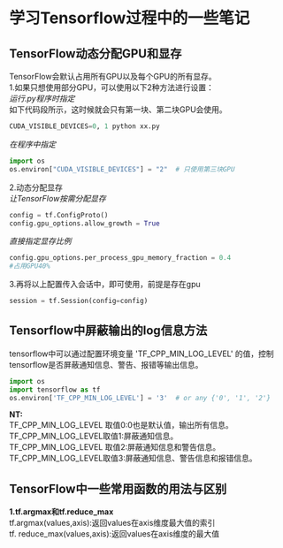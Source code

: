 # 学习Tensorflow过程中的一些笔记
## TensorFlow动态分配GPU和显存  
TensorFlow会默认占用所有GPU以及每个GPU的所有显存。  
1.如果只想使用部分GPU，可以使用以下2种方法进行设置：  
*运行.py程序时指定*  
如下代码段所示，这时候就会只有第一块、第二块GPU会使用。  
```Python
CUDA_VISIBLE_DEVICES=0, 1 python xx.py  
```
*在程序中指定*
```Python
import os
os.environ["CUDA_VISIBLE_DEVICES"] = "2"  # 只使用第三块GPU  
```
2.动态分配显存  
*让TensorFlow按需分配显存*  
```Python
config = tf.ConfigProto()
config.gpu_options.allow_growth = True 
```
*直接指定显存比例*
```Python
config.gpu_options.per_process_gpu_memory_fraction = 0.4
#占用GPU40%
```
3.再将以上配置传入会话中，即可使用，前提是存在gpu
```Python
session = tf.Session(config=config)
``` 
## Tensorflow中屏蔽输出的log信息方法 
tensorflow中可以通过配置环境变量 'TF_CPP_MIN_LOG_LEVEL' 的值，控制tensorflow是否屏蔽通知信息、警告、报错等输出信息。 
```Python
import os
import tensorflow as tf
os.environ['TF_CPP_MIN_LOG_LEVEL'] = '3'  # or any {'0', '1', '2'}
``` 
**NT:**  
TF_CPP_MIN_LOG_LEVEL 取值0:0也是默认值，输出所有信息。   
TF_CPP_MIN_LOG_LEVEL取值1:屏蔽通知信息。   
TF_CPP_MIN_LOG_LEVEL 取值2:屏蔽通知信息和警告信息。   
TF_CPP_MIN_LOG_LEVEL取值3:屏蔽通知信息、警告信息和报错信息。  

## TensorFlow中一些常用函数的用法与区别
**1.tf.argmax和tf.reduce_max**  
tf.argmax(values,axis):返回values在axis维度最大值的索引  
tf. reduce_max(values,axis):返回values在axis维度的最大值  
